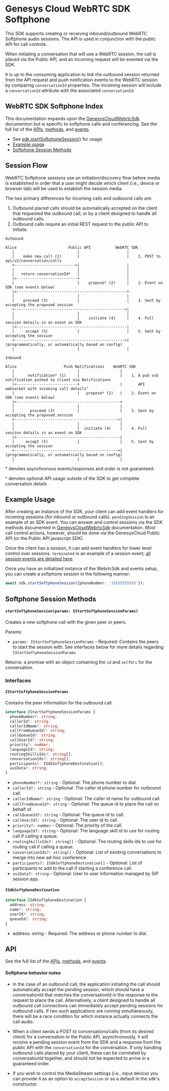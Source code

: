 # Genesys Cloud WebRTC SDK Softphone

This SDK supports creating or receiving inbound/outbound WebRTC Softphone audio
sessions. The API is used in conjunction with the public API for call controls.

When initiating a conversation that will use a WebRTC session, the call is placed
via the Public API, and an incoming request will be evented via the SDK.

It is up to the consuming application to link the outbound session returned from
the API request and push notification events to the WebRTC session by comparing
`conversationId` properties. The incoming session will include a `conversationId`
attribute with the associated `conversationId`.

## WebRTC SDK Softphone Index
This documentation expands upon the [GenesysCloudWebrtcSdk] documention but is specific to
softphone calls and conferencing. See the full list of the [APIs], [methods], and [events].

* See [sdk.startSoftphoneSession()] for usage
* [Example usage](#example-usage)
* [Softphone Session Methods](#softphone-session-methods)

## Session Flow


WebRTC Softphone sessions use an initiation/discovery flow before media is
established in order that a user might decide which client (i.e., device or
browser tab) will be used to establish the session media.

The two primary differences for incoming calls and outbound calls are:

1. Outbound placed calls should be automatically accepted on the client that
requested the outbound call, or by a client designed to handle all outbound calls.
2. Outbound calls require an initial REST request to the public API to initiate.

```text
Outbound

Alice                       Public API           WebRTC SDK
   |                            |                     |
   |    make new call (1)       |                     |    1. POST to api/v2/conversation/calls
   +--------------------------->|                     |
   |                            |                     |
   |   return conversationId*   |                     |
   |<---------------------------+                     |
   |                            |    propose* (2)     |    2. Event on SDK (see events below)
   |<-------------------------------------------------+
   |                            |                     |
   |    proceed (3)             |                     |    3. Sent by accepting the proposed session
   +------------------------------------------------->|
   |                            |                     |
   |                            |    initiate (4)     |    4. Full session details in an event on SDK
   |<-------------------------------------------------|
   |     accept (5)             |                     |    5. Sent by accepting the session
   +------------------------------------------------->|       (programmatically, or automatically based on config)
   |                            |                     |
```

```text
Inbound

Alice                     Push Notifications    WebRTC SDK
   |                            |                  |
   |      notification* (1)     |                  |    1. A pub sub notification pushed to client via Notifications
   |<---------------------------+                  |       API websocket with incoming call details^
   |                            |   propose* (2)   |    2. Event on SDK (see events below)
   |<----------------------------------------------+
   |                            |                  |
   |       proceed (3)          |                  |    3. Sent by accepting the proposed session
   +---------------------------------------------->|
   |                            |                  |
   |                            |  initiate (4)    |    4. Full session details in an event on SDK
   |<----------------------------------------------|
   |     accept (5)             |                  |    5. Sent by accepting the session
   +---------------------------------------------->|       (programmatically, or automatically based on config)
   |                            |                  |
```
\* denotes asynchronous events/responses and order is not guaranteed.

\^ denotes optional API usage outside of the SDK to get complete conversation details

## Example Usage

After creating an instance of the SDK, your client can add event handlers for
incoming sessions (for inbound or outbound calls). `pendingSession` is an example
of an SDK event. You can answer and control sessions via the SDK methods documented
in [GenesysCloudWebrtcSdk] documentation. Most call control actions, however, should be done via the GenesysCloud Public
API (or the Public API javascript SDK).

Once the client has a session, it can add event handlers for lower level control
over sessions. `terminated` is an example of a session event;
[all session events are detailed here].

Once you have an initialized instance of the WebrtcSdk and events setup, you can create a softphone session in the following manner:

``` ts
await sdk.startSoftphoneSession({phoneNumber: '15555555555'});
```
 ## Softphone Session Methods

 #### `startSoftphoneSession(params: IStartSoftphoneSessionParams)`
 Creates a new softphone call with the given peer or peers.

 Params:
 * `params: IStartSoftphoneSessionParams` - Required: Contains the peers to start the session with. See interfaces below for more details regarding `IStartSoftphoneSessionParams`

 Returns: a promise with an object containing the `id` and `selfUri` for the conversation.

### Interfaces

#### `IStartSoftphoneSessionParams`
Contains the peer information for the outbound call.

```ts
interface IStartSoftphoneSessionParams {
  phoneNumber?: string;
  callerId?: string;
  callerIdName?: string;
  callFromQueueId?: string;
  callQueueId?: string;
  callUserId?: string;
  priority?: number;
  languageId?: string;
  routingSkillsIds?: string[];
  conversationIds?: string[];
  participants?: ISdkSoftphoneDestination[];
  uuiData?: string;
}
```

* `phoneNumber?: string` - Optional: The phone number to dial.
* `callerId?: string` - Optional: The caller id phone number for outbound call.
* `callerIdName?: string` - Optional: The caller id name for outbound call.
* `callFromQueueId?: string` - Optional: The queue id to place the call on behalf of.
* `callQueueId?: string` - Optional: The queue id to call.
* `callUserId?: string` - Optional: The user id to call.
* `priority?: number` - Optional: The priority of the call.
* `languageId?: string` - Optional: The language skill id to use for routing call if calling a queue.
* `routingSkillsIds?: string[]` - Optional: The routing skills ids to use for routing call if calling a queue.
* `conversationIds?: string[]` - Optional: List of existing conversations to merge into new ad-hoc conference.
* `participants?: ISdkSoftphoneDestination[]` - Optional: List of participants to add to the call if starting a conference call.
* `uuiData?: string` - Optional: User to user information managed by SIP session app.



#### `ISdkSoftphoneDestination`
```ts
interface ISdkSoftphoneDestination {
  address: string;
  name?: string;
  userId?: string;
  queueId?: string;
}
```

* address: string - Required: The address or phone number to dial.


## API

See the full list of the [APIs], [methods], and [events].

#### Softphone behavior notes

- In the case of an outbound call, the application initiating the call should
automatically accept the pending session, which should have a conversationId
that matches the conversationId in the response to the request to place the call.
Alternatively, a client designed to handle all outbound call connections can
immediately accept pending sessions for outbound calls. If two such applications
are running simultaneously, there will be a race condition for which instance
actually connects the call audio.

- When a client sends a POST to conversations/calls (from its desired client)
for a conversation to the Public API, asynchronously, it will receive a pending
session event from the SDK and a response from the public API with the `conversationId`
for the conversation. If only handling outbound calls placed by your client, these
can be correlated by conversationId together, and should not be expected to
arrive in a guaranteed order.

- If you wish to control the MediaStream settings (i.e., input device) you can
provide it as an option to `acceptSession` or as a default in the sdk's constructor.

[GenesysCloudWebrtcSdk]: index.md#genesyscloudwebrtcsdk
[sdk.startSoftphoneSession()]: index.md#startsoftphonesession
[APIs]: index.md#genesyscloudwebrtcsdk
[methods]: index.md#methods
[events]: index.md#events
[all session events are detailed here]: index.md#session-level-events.
